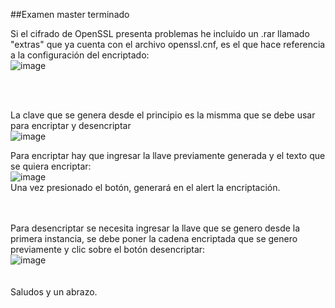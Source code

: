 ##Examen master terminado

Si el cifrado de OpenSSL presenta problemas he incluido un .rar llamado "extras" que ya cuenta con el archivo openssl.cnf, es el que hace referencia a la configuración del encriptado: <br>
![image](https://user-images.githubusercontent.com/33740828/123029836-5c82b080-d3a7-11eb-89e6-0635d06ad4e3.png)

<br><br>

La clave que se genera desde el principio es la mismma que se debe usar para encriptar y desencriptar <br>
![image](https://user-images.githubusercontent.com/33740828/123029756-3bba5b00-d3a7-11eb-9565-325ace67dc3d.png)

Para encriptar hay que ingresar la llave previamente generada y el texto que se quiera encriptar: <br>
![image](https://user-images.githubusercontent.com/33740828/123029801-4f65c180-d3a7-11eb-8ace-6d7f4c68efd7.png)<br>Una vez presionado el botón, generará en el alert la encriptación.
<br><br><br>

Para desencriptar se necesita ingresar la llave que se genero desde la primera instancia, se debe poner la cadena encriptada que se genero previamente y clic sobre el botón desencriptar:<br>
![image](https://user-images.githubusercontent.com/33740828/123029851-63a9be80-d3a7-11eb-9268-e1fe73424de2.png)
<br><br><br>
Saludos y un abrazo.
